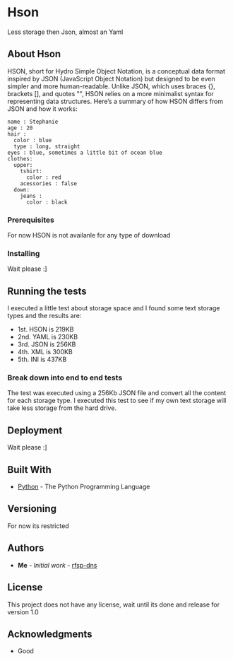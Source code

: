 # Hson
Less storage then Json, almost an Yaml

## About Hson

HSON, short for Hydro Simple Object Notation, is a conceptual data format inspired by JSON (JavaScript Object Notation) but designed to be even simpler and more human-readable. Unlike JSON, which uses braces {}, brackets [], and quotes "", HSON relies on a more minimalist syntax for representing data structures. Here’s a summary of how HSON differs from JSON and how it works:

```
name : Stephanie
age : 20
hair :
  color : blue
  type : long, straight
eyes : blue, sometimes a little bit of ocean blue
clothes:
  upper:
    tshirt:
      color : red
    acessories : false
  down:
    jeans :
      color : black
```

### Prerequisites

For now HSON is not availanle for any type of download

### Installing

Wait please :]

## Running the tests

I executed a little test about storage space and I found some text storage types and the results are:

* 1st. HSON is 219KB
* 2nd. YAML is 230KB
* 3rd. JSON is 256KB
* 4th. XML is 300KB
* 5th. INI is 437KB

### Break down into end to end tests

The test was executed using a 256Kb JSON file and convert all the content for each storage type.
I executed this test to see if my own text storage will take less storage from the hard drive.

## Deployment

Wait please :]

## Built With

* [Python](https://www.python.org) - The Python Programming Language


## Versioning

For now its restricted

## Authors

* **Me** - *Initial work* - [rfsp-dns](https://github.com/rfsp-dns)


## License

This project does not have any license, wait until its done and release for version 1.0

## Acknowledgments

* Good

